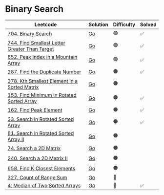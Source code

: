 # Binary Search

| Leetcode  | Solution | Difficulty | Solved |
| --- | --- | --- | --- |
| [704. Binary Search](https://leetcode.com/problems/binary-search/) | [Go](<../Binary Search/Solutions/704. Binary Search.md>) | 🟢 |  ✅  |
| [744. Find Smallest Letter Greater Than Target](https://leetcode.com/problems/find-smallest-letter-greater-than-target/) | [Go](<../Binary Search/Solutions/744. Find Smallest Letter Greater Than Target.md>) | 🟢 |  ✅  |
| [852. Peak Index in a Mountain Array](https://leetcode.com/problems/peak-index-in-a-mountain-array/) | [Go](<../Binary Search/Solutions/852. Peak Index in a Mountain Array.md>) | 🟢 |  ✅  |
| [287. Find the Duplicate Number](https://leetcode.com/problems/find-the-duplicate-number/)| [Go](<../Arrays/Solutions/287. Find the Duplicate Number.md>) | 🟠 |  ✅  |
| [378. Kth Smallest Element in a Sorted Matrix](https://leetcode.com/problems/kth-smallest-element-in-a-sorted-matrix/) | [Go](<../Binary Search/Solutions/378. Kth Smallest Element in a Sorted Matrix.md>) | 🟠 |    |
| [153. Find Minimum in Rotated Sorted Array](https://leetcode.com/problems/find-minimum-in-rotated-sorted-array/) | [Go](<../Binary Search/Solutions/153. Find Minimum in Rotated Sorted Array.md>) | 🟠 |  ✅  |
| [162. Find Peak Element](https://leetcode.com/problems/find-peak-element/) | [Go](<../Binary Search/Solutions/162. Find Peak Element.md>) | 🟠 |  ✅   |
| [33. Search in Rotated Sorted Array]() | [Go](<../Binary Search/Solutions/33. Search in Rotated Sorted Array.md>) | 🟠 |  ✅   |
| [81. Search in Rotated Sorted Array II](https://leetcode.com/problems/search-in-rotated-sorted-array-ii/) | [Go](<../Binary Search/Solutions/81. Search in Rotated Sorted Array II.md>) | 🟠 |    |
| [74. Search a 2D Matrix](https://leetcode.com/problems/search-a-2d-matrix/) | [Go](<../Binary Search/Solutions/74. Search a 2D Matrix.md>) | 🟠 |    |
| [240. Search a 2D Matrix II](https://leetcode.com/problems/search-a-2d-matrix-ii/) | [Go](<../Binary Search/Solutions/240. Search a 2D Matrix II.md>) | 🟠 |    |
| [658. Find K Closest Elements](https://leetcode.com/problems/find-k-closest-elements/) | [Go](<../Binary Search/Solutions/658. Find K Closest Elements.md>) | 🟠 |    |
| [327. Count of Range Sum](https://leetcode.com/problems/count-of-range-sum/) | [Go](<../Binary Search/Solutions/327. Count of Range Sum.md>) | 🔴  |    |
| [4. Median of Two Sorted Arrays](https://leetcode.com/problems/median-of-two-sorted-arrays/) | [Go](<../Binary Search/Solutions/4. Median of Two Sorted Arrays.md>) | 🔴  |  ✅  |

